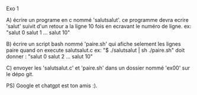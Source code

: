 Exo 1

A)
	écrire un programe en c nommé 'salutsalut'.
	ce programme devra ecrire 'salut' suivit d'un retour a la ligne 10 fois en ecravant le numéro de ligne.
	ex: "salut 0
		 salut 1
		 ...
		 salut 10"

B)
	écrire un script bash nommé 'paire.sh' qui afiche selement les lignes paire quand on execute salutsalut.c
	ex: "$ ./salutsalut | sh ./paire.sh" 
		doit donner : 
		"salut 0
		 salut 2
		 ...
		 salut 10"

C)
	envoyer les 'salutsalut.c' et 'paire.sh' dans un dossier nommé 'ex00' sur le dépo git.

PS)
	Google et chatgpt est ton amis :).
